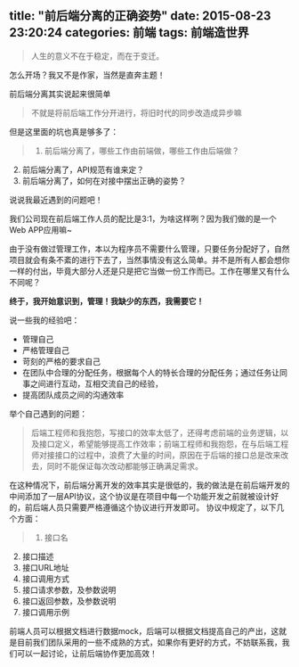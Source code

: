 title: "前后端分离的正确姿势"
date: 2015-08-23 23:20:24
categories: 前端
tags: 前端造世界
---

> 人生的意义不在于稳定，而在于变迁。

怎么开场？我又不是作家，当然是直奔主题！

前后端分离其实说起来很简单
> 不就是将前后端工作分开进行，将旧时代的同步改造成异步嘛

但是这里面的坑也真是够多了：
> 1. 前后端分离了，哪些工作由前端做，哪些工作由后端做？
2. 前后端分离了，API规范有谁来定？
3. 前后端分离了，如何在对接中摆出正确的姿势？

说说我最近遇到的问题吧！

我们公司现在前后端工作人员的配比是3:1，为啥这样咧？因为我们做的是一个Web APP应用嘛~

由于没有做过管理工作，本以为程序员不需要什么管理，只要任务分配好了，自然项目就会有条不紊的进行下去了，当然事情没有这么简单。并不是所有人都会想你一样的付出，毕竟大部分人还是只是把它当做一份工作而已。工作在哪里又有什么不同呢？

**终于，我开始意识到，管理！我缺少的东西，我需要它！**

说一些我的经验吧：
* 管理自己
* 严格管理自己
* 苛刻的严格的要求自己
* 在团队中合理的分配任务，根据每个人的特长合理的分配任务；通过任务让同事之间进行互动，互相交流自己的经验，
* 提高团队成员之间的沟通效率

举个自己遇到的问题：
> 后端工程师和我抱怨，写接口的效率太低了，还得考虑前端的业务逻辑，以及接口定义，希望能够提高工作效率；前端工程师和我抱怨，在与后端工程师对接接口的过程中，浪费了大量的时间，原因在于后端的接口总是改来改去，同时不能保证每次改动都能够正确满足需求。

在这种情况下，前后端分离开发的效率其实是很低的，我的做法是在前后端开发的中间添加了一层API协议，这个协议是在项目中每一个功能开发之前就被设计好的，前后端人员只需要严格遵循这个协议进行开发即可。
协议中规定了，以下几个方面：
> 1. 接口名
2. 接口描述
3. 接口URL地址
4. 接口调用方式
5. 接口请求参数，及参数说明
6. 接口返回参数，及参数说明
7. 接口调用示例

前端人员可以根据文档进行数据mock，后端可以根据文档提高自己的产出，这就是目前我们团队采用的一些不成熟的方式，如果你有更好的方式，不妨联系我，我们可以一起讨论，让前后端协作更加高效！
